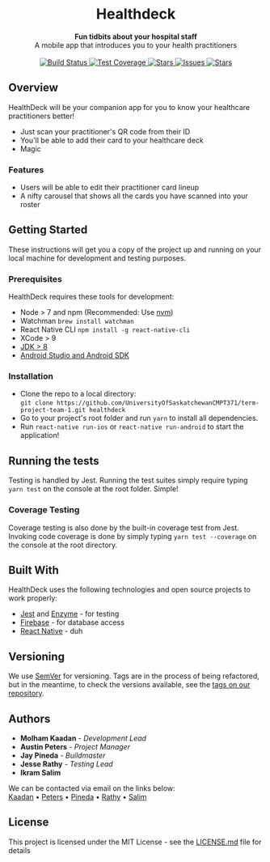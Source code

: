 <h1 align="center">Healthdeck</h1>

<div align="center">
  <strong>Fun tidbits about your hospital staff</strong>
</div>
<div align="center">
  A mobile app that introduces you to your health practitioners
</div>

<br />
<div align="center">
  <!-- Build Status -->
  <a href="https://travis-ci.com/UniversityOfSaskatchewanCMPT371/term-project-team-1">
    <img src="https://img.shields.io/travis/com/UniversityOfSaskatchewanCMPT371/term-project-team-1/master.svg"
      alt="Build Status" />
  </a>
  <!-- Test Coverage -->
  <a href="https://coveralls.io/github/UniversityOfSaskatchewanCMPT371/term-project-team-1?branch=ID3Testing">
    <img src="https://img.shields.io/coveralls/github/UniversityOfSaskatchewanCMPT371/term-project-team-1/master.svg"
      alt="Test Coverage" />
  </a>
  <!-- Stars -->
  <a href="https://github.com/UniversityOfSaskatchewanCMPT371/term-project-team-1/stargazers">
    <img src="https://img.shields.io/github/stars/UniversityOfSaskatchewanCMPT371/term-project-team-1.svg"
      alt="Stars" />
  </a>
  <!-- Issues -->
  <a href="https://github.com/UniversityOfSaskatchewanCMPT371/term-project-team-1/issues">
    <img src="https://img.shields.io/github/issues/UniversityOfSaskatchewanCMPT371/term-project-team-1.svg"
      alt="Issues" />
  </a>
  <!-- License -->
  <a href="https://github.com/UniversityOfSaskatchewanCMPT371/term-project-team-1/blob/master/LICENSE">
    <img src="https://img.shields.io/github/license/UniversityOfSaskatchewanCMPT371/term-project-team-1.svg"
      alt="Stars" />
  </a>
</div>

## Overview
HealthDeck will be your companion app for you to know your healthcare practitioners better!

  - Just scan your practitioner's QR code from their ID
  - You'll be able to add their card to your healthcare deck
  - Magic

### Features
  - Users will be able to edit their practitioner card lineup
  - A nifty carousel that shows all the cards you have scanned into your roster

## Getting Started

These instructions will get you a copy of the project up and running on your local machine for development and testing purposes.

### Prerequisites
HealthDeck requires these tools for development:

- Node > 7 and npm (Recommended: Use [nvm](https://github.com/creationix/nvm))
- Watchman `brew install watchman`
- React Native CLI `npm install -g react-native-cli`
- XCode > 9
- [JDK > 8](http://www.oracle.com/technetwork/java/javase/downloads/jdk8-downloads-2133151.html)
- [Android Studio and Android SDK](https://developer.android.com/studio/index.html)

### Installation

- Clone the repo to a local directory:  
`git clone https://github.com/UniversityOfSaskatchewanCMPT371/term-project-team-1.git healthdeck`
- Go to your project's root folder and run `yarn` to install all dependencies.
- Run `react-native run-ios` or `react-native run-android` to start the application!


## Running the tests
Testing is handled by Jest. Running the test suites simply require typing `yarn test` on the console at the root folder. Simple! 

### Coverage Testing
Coverage testing is also done by the built-in coverage test from Jest. Invoking code coverage is done by simply typing `yarn test --coverage` on the console at the root directory.

## Built With
HealthDeck uses the following technologies and open source projects to work properly:

* [Jest] and [Enzyme] - for testing 
* [Firebase] - for database access
* [React Native] - duh

## Versioning
We use [SemVer](http://semver.org/) for versioning. Tags are in the process of being refactored, but in the meantime, to check the versions available, see the [tags on our repository](https://github.com/UniversityOfSaskatchewanCMPT371/term-project-team-1/tags).

## Authors

* **Molham Kaadan** - *Development Lead*
* **Austin Peters** - *Project Manager*
* **Jay Pineda** - *Buildmaster*
* **Jesse Rathy** - *Testing Lead*
* **Ikram Salim**

We can be contacted via email on the links below:  
[Kaadan] • [Peters] • [Pineda] • [Rathy] • [Salim]

## License

This project is licensed under the MIT License - see the [LICENSE.md](../LICENSE.md) file for details

[//]: # (These are reference links used in the body of this note and get stripped out when the markdown processor does its job. There is no need to format nicely because it shouldn't be seen. Thanks SO - http://stackoverflow.com/questions/4823468/store-comments-in-markdown-syntax)

   [Jest]: <https://jestjs.io/>
   [Enzyme]: <https://github.com/airbnb/enzyme>
   [Firebase]: <https://firebase.google.com/>
   [React Native]: <https://facebook.github.io/react-native/>

   [Kaadan]: <mailto:molham_kaadan@hotmail.com>
   [Peters]: <mailto:austin.peters@usask.ca>
   [Pineda]: <mailto:jay.p@usask.ca>
   [Rathy]: <mailto:jrr867@mail.usask.ca>
   [Salim]: <mailto:ikramsalim69@gmail.com>